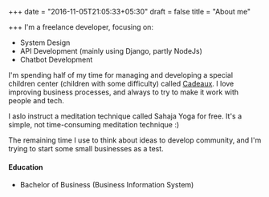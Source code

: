 +++
date = "2016-11-05T21:05:33+05:30"
draft = false
title = "About me"

+++
I'm a freelance developer, focusing on:

*   System Design
*   API Development (mainly using Django, partly NodeJs)
*   Chatbot Development

I'm spending half of my time for managing and developing a special children center (children with some difficulty) called [Cadeaux](https://www.facebook.com/thamvantamlydanang). I love improving business processes, and always to try to make it work with people and tech.

I aslo instruct a meditation technique called Sahaja Yoga for free. It's a simple, not time-consuming meditation technique :)

The remaining time I use to think about ideas to develop community, and I'm trying to start some small businesses as a test.

#### Education

*   Bachelor of Business (Business Information System)